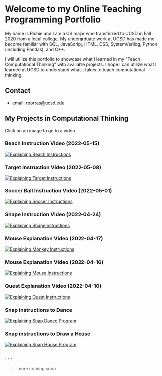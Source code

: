 # Welcome to my Online Teaching Programming Portfolio

My name is Richie and I am a CS major who transferred to UCSD in Fall 2020 from a local college. My undergrduate work at UCSD has made me become familiar with SQL, JavaScript, HTML, CSS, SystemVerilog, Python (including Pandas), and C++.

I will utilize this portfolio to showcase what I learned in my "Teach Computational Thinking" with available projects. I hope I can utilize what I learned at UCSD to understand what it takes to teach computational thinking.

## Contact

- email: rporras@ucsd.edu


## My Projects in Computational Thinking

Click on an image to go to a video

### Beach Instruction Video (2022-05-15)

[![Explaining Beach Instructions](images/sand-thumbnail.png)](https://youtu.be/PpemT6-br-A "Youtube Video of beach Instructions")

### Target Instruction Video (2022-05-08)

[![Explaining Target Instructions](images/target-thumbnail.png)](https://youtu.be/Qxe7UypFjgU "Youtube Video of target Instructions")

### Soccer Ball Instruction Video (2022-05-01)

[![Explaining Soccer Instructions](images/soccer-thumbnail.png)](https://youtu.be/tKMrE0IZP1I "Youtube Video of soccer Instructions")

### Shape Instruction Video (2022-04-24)

[![Explaining ShapeInstructions](images/shape-thumbnail.png)](https://youtu.be/Pk7jlJLTZgc "Youtube Video of Shape Instructions")

### Mouse Explanation Video (2022-04-17)

[![Explaining Monkey Instructions](images/monkey-thumbnail.png)](https://youtu.be/X8r8wlrcD6c "Youtube Video of monkey Instructions")

### Mouse Explanation Video (2022-04-16)

[![Explaining Mouse Instructions](images/mouse-thumbnail.png)](https://youtu.be/lx7Ak2XQGxo "Youtube Video of mouse Instructions")

### Quest Explanation Video (2022-04-10)

[![Explaining Quest Instructions](images/animals-thumbnail.png)](https://youtu.be/Yq3nvB6KDFo "Youtube Video of Quest Instructions")

### Snap instructions to Dance

[![Explaining Snap Dance Program](images/dancer-thumbnail.png)](https://youtu.be/kXkiIh2u23k "Youtube Video of Dance Instructions")

### Snap instructions to Draw a House


[![Explaining Snap House Program](images/house-thumbnail.png)](https://youtu.be/PTv4_EqkoJg "Youtube Video of House Instructions")


### . . . 

> more coming soon 